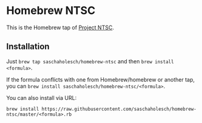 # Homebrew NTSC

This is the Homebrew tap of [Project NTSC](http://neverthesamecolor.net).

## Installation

Just `brew tap saschaholesch/homebrew-ntsc` and then `brew install <formula>`.

If the formula conflicts with one from Homebrew/homebrew or another tap, you can `brew install saschaholesch/homebrew-ntsc/<formula>`.

You can also install via URL:

```
brew install https://raw.githubusercontent.com/saschaholesch/homebrew-ntsc/master/<formula>.rb
```
